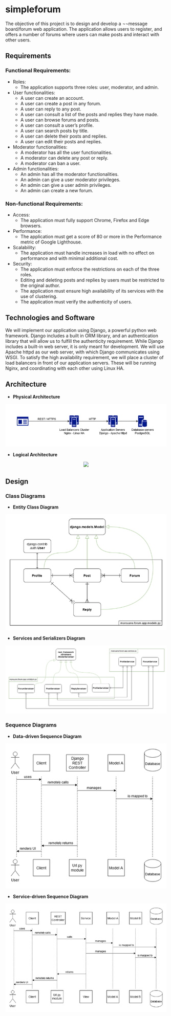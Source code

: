 # simpleforum
The objective of this project is to design and develop a ¬¬message board/forum web application. The application allows users to register, and offers a number of forums where users can make posts and interact with other users. 
## Requirements
### Functional Requirements:
-	Roles:
    -	The application supports three roles: user, moderator, and admin.
-	User functionalities:
    -	A user can create an account.
    -	A user can create a post in any forum.
    -	A user can reply to any post.
    -	A user can consult a list of the posts and replies they have made.
    -	A user can browse forums and posts.
    -	A user can consult a user’s profile.
    -	A user can search posts by title.
    -	A user can delete their posts and replies.
    -	A user can edit their posts and replies.
-	Moderator functionalities:
    -	A moderator has all the user functionalities.
    -	A moderator can delete any post or reply.
    -	A moderator can ban a user.
- Admin functionalities:
    -	An admin has all the moderator functionalities.
    -	An admin can give a user moderator privileges.
    -	An admin can give a user admin privileges.
    -	An admin can create a new forum.
### Non-functional Requirements:
-	Access:
    - The application must fully support Chrome, Firefox and Edge browsers.
-	Performance:
    -	The application must get a score of 80 or more in the Performance metric of Google Lighthouse.
-	Scalability:
    -	The application must handle increases in load with no effect on performance and with minimal additional cost.
-	Security:
    - The application must enforce the restrictions on each of the three roles.
    -	Editing and deleting posts and replies by users must be restricted to the original author.
    -	The application must ensure high availability of its services with the use of clustering.
    -	The application must verify the authenticity of users.

## Technologies and Software
We will implement our application using Django, a powerful python web framework. Django includes a built in ORM library, and an authentication library that will allow us to fulfill the authenticity requirement. While Django includes a built-in web server, it is only meant for development. We will use Apache httpd as our web server, with which Django communicates using WSGI.
To satisfy the high availability requirement, we will place a cluster of load balancers in front of our application servers. These will be running Nginx, and coordinating with each other using Linux HA.


## Architecture
- **Physical Architecture**
<p align="center">
  <img src="figures/physical-architecture.png">
</p>

- **Logical Architecture**
<p align="center">
  <img src="media/logical-arcitecture.png">
</p>

## Design
### Class Diagrams
- **Entity Class Diagram**
<p align="center">
  <img src="figures/entity-class-diagram.png">
</p>

- **Services and Serializers Diagram**
<p align="center">
  <img src="figures/services-serializers-diagram.png">
</p>

### Sequence Diagrams
- **Data-driven Sequence Diagram**
<p align="center">
  <img src="figures/sequence-diagram1.png">
</p>

- **Service-driven Sequence Diagram**
<p align="center">
  <img src="figures/sequence-diagram2.png">
</p>

